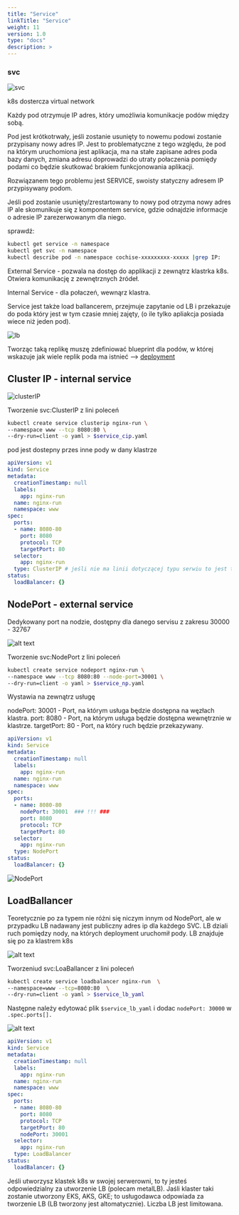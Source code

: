 ```yaml
---
title: "Service"
linkTitle: "Service"
weight: 11
version: 1.0
type: "docs"
description: >
---
```


### svc

![svc](../01-main-components/img//svc.png)

k8s dostercza virtual network

Każdy pod otrzymuje IP adres, który umożliwia komunikacje podów między sobą.

Pod jest krótkotrwały, jeśli zostanie usunięty to nowemu podowi zostanie przypisany nowy adres IP. Jest to problematyczne z tego względu, że pod na którym uruchomiona jest aplikacja, ma na stałe zapisane adres poda bazy danych, zmiana adresu doprowadzi do utraty połaczenia pomiędy podami co będzie skutkować brakiem funkcjonowania aplikacji.

Rozwiązanem tego problemu jest SERVICE, swoisty statyczny adresem IP przypisywany podom.

Jeśli pod zostanie usunięty/zrestartowany to nowy pod otrzyma nowy adres IP ale skomunikuje się z komponentem service, gdzie odnajdzie informacje o adresie IP zarezerwowanym dla niego.

sprawdź:

```bash
kubectl get service -n namespace
kubectl get svc -n namespace
kubectl describe pod -n namespace cochise-xxxxxxxxx-xxxxx |grep IP:
```

External Service - pozwala na dostęp do applikacji z zewnątrz klastrka k8s. Otwiera komunikację z zewnętrznych żródeł.

Internal Service - dla połaczeń, wewnąrz klastra.

Service jest także load ballancerem, przejmuje zapytanie od LB i przekazuje do poda który jest w tym czasie mniej zajęty, (o ile tylko apliakcja posiada wiece niż jeden pod).

![lb](../01-main-components/img/service.png)

Tworząc taką replikę muszę zdefiniować blueprint dla podów, w której wskazuje jak wiele replik poda ma istnieć  --> [deployment](../04-deployment/deployment.md)

## Cluster IP - internal service

![clusterIP](cllusterIP.png)

Tworzenie svc:ClusterIP z lini poleceń
```bash
kubectl create service clusterip nginx-run \
--namespace www --tcp 8080:80 \
--dry-run=client -o yaml > $service_cip.yaml
```
pod jest dostepny przes inne pody w dany klastrze

```yaml
apiVersion: v1
kind: Service
metadata:
  creationTimestamp: null
  labels:
    app: nginx-run
  name: nginx-run
  namespace: www
spec:
  ports:
  - name: 8080-80
    port: 8080
    protocol: TCP
    targetPort: 80
  selector:
    app: nginx-run
  type: ClusterIP # jeśli nie ma linii dotyczącej typu serwiu to jest to ClusterIP (default)
status:
  loadBalancer: {}
```


## NodePort - external service
Dedykowany port na nodzie, dostępny dla danego servisu z zakresu 30000 - 32767

![alt text](image.png)

Tworzenie svc:NodePort z lini poleceń
```bash
kubectl create service nodeport nginx-run \
--namespace www --tcp 8080:80 --node-port=30001 \
--dry-run=client -o yaml > $service_np.yaml
```

Wystawia na zewnątrz usługę

nodePort: 30001 - Port, na którym usługa będzie dostępna na węzłach klastra.
port: 8080 - Port, na którym usługa będzie dostępna wewnętrznie w klastrze.
targetPort: 80 - Port, na który ruch będzie przekazywany. 


```yaml
apiVersion: v1
kind: Service
metadata:
  creationTimestamp: null
  labels:
    app: nginx-run
  name: nginx-run
  namespace: www
spec:
  ports:
  - name: 8080-80
    nodePort: 30001  ### !!! ###
    port: 8080
    protocol: TCP
    targetPort: 80
  selector:
    app: nginx-run
  type: NodePort
status:
  loadBalancer: {}
```

![NodePort](nodePort.png)

## LoadBallancer

Teoretycznie po za typem nie różni się niczym innym od NodePort, ale w przypadku LB nadawany jest publiczny adres ip dla każdego SVC.
LB dziali ruch pomiędzy nody, na których deployment uruchomił pody.
LB znajduje się po za klastrem k8s

![alt text](image-2.png)

Tworzeniud svc:LoaBallancer z lini poleceń
```bash
kubectl create service loadbalancer nginx-run  \
--namespace=www --tcp=8080:80  \
--dry-run=client -o yaml > $service_lb_yaml
```
Następne należy edytować plik ```$service_lb_yaml``` i dodac ```nodePort: 30000``` w ```.spec.ports[].```

![alt text](image-1.png)

```yaml
apiVersion: v1
kind: Service
metadata:
  creationTimestamp: null
  labels:
    app: nginx-run
  name: nginx-run
  namespace: www
spec:
  ports:
  - name: 8080-80
    port: 8080
    protocol: TCP
    targetPort: 80
    nodePort: 30001
  selector:
    app: nginx-run
  type: LoadBalancer
status:
  loadBalancer: {}
```

Jeśli utworzysz klastek k8s w swojej serwerowni, to ty jesteś odpowiedzialny za utworzenie LB (polecam metalLB). Jaśli klaster taki zostanie utworzony EKS, AKS, GKE; to usługodawca odpowiada za tworzenie LB (LB tworzony jest altomatycznie).
Liczba LB jest limitowana.
